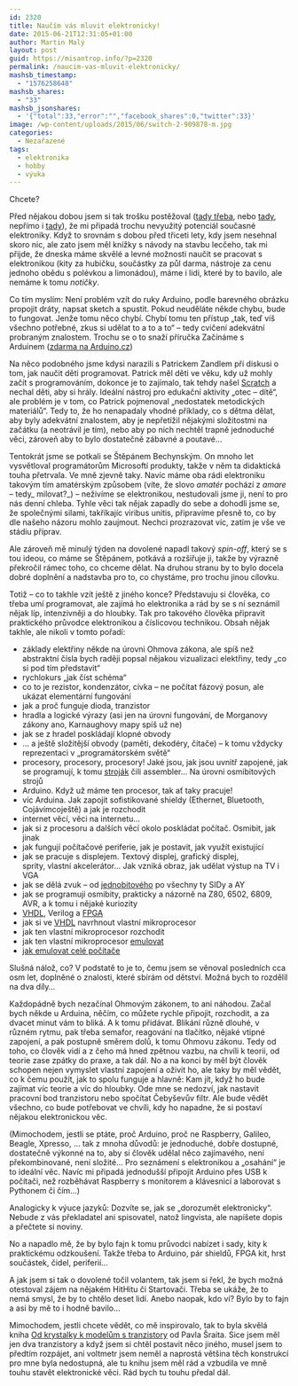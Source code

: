 ```yaml
---
id: 2320
title: Naučím vás mluvit elektronicky!
date: 2015-06-21T12:31:05+01:00
author: Martin Malý
layout: post
guid: https://misantrop.info/?p=2320
permalink: /naucim-vas-mluvit-elektronicky/
mashsb_timestamp:
  - "1576258648"
mashsb_shares:
  - "33"
mashsb_jsonshares:
  - '{"total":33,"error":"","facebook_shares":0,"twitter":33}'
image: /wp-content/uploads/2015/06/switch-2-909878-m.jpg
categories:
  - Nezařazené
tags:
  - elektronika
  - hobby
  - výuka
---
```

Chcete?

<!--more-->

Před nějakou dobou jsem si tak trošku postěžoval ([tady třeba](https://kcc.misantrop.info/2015/05/15/literatura/), nebo [tady](https://kcc.misantrop.info/2015/05/22/didaktika/), nepřímo i [tady](https://kcc.misantrop.info/2015/05/21/jednoduche/)), že mi připadá trochu nevyužitý potenciál současné elektroniky. Když to srovnám s dobou před třiceti lety, kdy jsem nesehnal skoro nic, ale zato jsem měl knížky s návody na stavbu lecčeho, tak mi přijde, že dneska máme skvělé a levné možnosti naučit se pracovat s elektronikou (kity za hubičku, součástky za půl darma, nástroje za cenu jednoho obědu s polévkou a limonádou), máme i lidi, které by to bavilo, ale nemáme k tomu _notičky_.

Co tím myslím: Není problém vzít do ruky Arduino, podle barevného obrázku propojit dráty, napsat sketch a spustit. Pokud neuděláte někde chybu, bude to fungovat. Jenže tomu něco chybí. Chybí tomu ten přístup &#8222;tak, teď víš všechno potřebné, zkus si udělat to a to a to&#8220; &#8211; tedy cvičení adekvátní probraným znalostem. Trochu se o to snaží příručka Začínáme s Arduinem ([zdarma na Arduino.cz](https://arduino.cz/))

Na něco podobného jsme kdysi narazili s Patrickem Zandlem při diskusi o tom, jak naučit děti programovat. Patrick měl děti ve věku, kdy už mohly začít s programováním, dokonce je to zajímalo, tak tehdy našel [Scratch](https://scratch.mit.edu/) a nechal děti, aby si hrály. Ideální nástroj pro edukační aktivity &#8222;otec &#8211; dítě&#8220;, ale problém je v tom, co Patrick pojmenoval &#8222;nedostatek metodických materiálů&#8220;. Tedy to, že ho nenapadaly vhodné příklady, co s dětma dělat, aby byly adekvátní znalostem, aby je nepřetížil nějakými složitostmi na začátku (a neotrávil je tím), nebo aby po nich nechtěl trapně jednoduché věci, zároveň aby to bylo dostatečně zábavné a poutavé&#8230;

Tentokrát jsme se potkali se Štěpánem Bechynským. On mnoho let vysvětloval programátorům Microsoftí produkty, takže v něm ta didaktická touha přetrvala. Ve mně zjevně taky. Navíc máme oba rádi elektroniku takovým tím amatérským způsobem (víte, že slovo _amatér_ pochází z _amare &#8211;_ tedy_ milovat?_) &#8211; neživíme se elektronikou, nestudovali jsme ji, není to pro nás denní chleba. Tyhle věci tak nějak zapadly do sebe a dohodli jsme se, že společnými silami, takříkajíc viribus unitis, připravíme přesně to, co by dle našeho názoru mohlo zaujmout. Nechci prozrazovat víc, zatím je vše ve stádiu příprav.

Ale zároveň mě minulý týden na dovolené napadl takový _spin-off_, který se s tou ideou, co máme se Štěpánem, potkává a rozšiřuje ji, takže by výrazně překročil rámec toho, co chceme dělat. Na druhou stranu by to bylo docela dobré doplnění a nadstavba pro to, co chystáme, pro trochu jinou cílovku.

Totiž &#8211; co to takhle vzít ještě z jiného konce? Představuju si člověka, co třeba umí programovat, ale zajímá ho elektronika a rád by se s ní seznámil nějak líp, intenzivněji a do hloubky. Tak pro takového člověka připravit praktického průvodce elektronikou a číslicovou technikou. Obsah nějak takhle, ale nikoli v tomto pořadí:

  * základy elektřiny někde na úrovni Ohmova zákona, ale spíš než abstraktní čísla bych raději popsal nějakou vizualizaci elektřiny, tedy &#8222;co si pod tím představit&#8220;
  * rychlokurs &#8222;jak číst schéma&#8220;
  * co to je rezistor, kondenzátor, cívka &#8211; ne počítat fázový posun, ale ukázat elementární fungování
  * jak a proč funguje dioda, tranzistor
  * hradla a logické výrazy (asi jen na úrovni fungování, de Morganovy zákony ano, Karnaughovy mapy spíš už ne)
  * jak se z hradel poskládají klopné obvody
  * &#8230; a ještě složitější obvody (paměti, dekodéry, čítače) &#8211; k tomu vždycky reprezentaci v &#8222;programátorském světě&#8220;
  * procesory, procesory, procesory! Jaké jsou, jak jsou uvnitř zapojené, jak se programují, k tomu [stroják](https://strojak.cz) čili assembler&#8230; Na úrovni osmibitových strojů
  * Arduino. Když už máme ten procesor, tak ať taky pracuje!
  * víc Arduina. Jak zapojit sofistikované shieldy (Ethernet, Bluetooth, Cojávímcoještě) a jak je rozchodit
  * internet věcí, věci na internetu&#8230;
  * jak si z procesoru a dalších věcí okolo poskládat počítač. Osmibit, jak jinak
  * jak fungují počítačové periferie, jak je postavit, jak využít existující
  * jak se pracuje s displejem. Textový displej, grafický displej, sprity, vlastní akcelerátor&#8230; Jak vzniká obraz, jak udělat výstup na TV i VGA
  * jak se dělá zvuk &#8211; od [jednobitového](https://retrocip.cz/symfonie-na-jednom-bitu/) po všechny ty SIDy a AY
  * jak se programují osmibity, prakticky a názorně na Z80, 6502, 6809, AVR, a k tomu i nějaké kuriozity
  * [VHDL](https://vhdl.cz), Verilog a [FPGA](https://fpga.cz)
  * jak si ve [VHDL](https://vhdl.cz) navrhnout vlastní mikroprocesor
  * jak ten vlastní mikroprocesor rozchodit
  * jak ten vlastní mikroprocesor [emulovat](https://webscript.cz/emulujeme-osmibit-javascriptem/)
  * [jak emulovat celé počítače](https://webscript.cz/emulujeme-osmibit-javascriptem-dil-druhy/)

Slušná nálož, co? V podstatě to je to, čemu jsem se věnoval posledních cca osm let, doplněné o znalosti, které sbírám od dětství. Možná bych to rozdělil na dva díly&#8230;

Každopádně bych nezačínal Ohmovým zákonem, to ani náhodou. Začal bych někde u Arduina, něčím, co můžete rychle připojit, rozchodit, a za dvacet minut vám to bliká. A k tomu přidávat. Blikání různě dlouhé, v různém rytmu, pak třeba semafor, reagování na tlačítko, nějaké vtipné zapojení, a pak postupně směrem dolů, k tomu Ohmovu zákonu. Tedy od toho, co člověk vidí a z čeho má hned zpětnou vazbu, na chvíli k teorii, od teorie zase zpátky do praxe, a tak dál. No a na konci by měl být člověk schopen nejen vymyslet vlastní zapojení a oživit ho, ale taky by měl vědět, co k čemu použít, jak to spolu funguje a hlavně: Kam jít, když ho bude zajímat víc teorie a víc do hloubky. Ode mne se nedozví, jak nastavit pracovní bod tranzistoru nebo spočítat Čebyševův filtr. Ale bude vědět všechno, co bude potřebovat ve chvíli, kdy ho napadne, že si postaví nějakou elektronickou věc.

(Mimochodem, jestli se ptáte, proč Arduino, proč ne Raspberry, Galileo, Beagle, Xpresso, &#8230; tak z mnoha důvodů: je jednoduché, dobře dostupné, dostatečně výkonné na to, aby si člověk udělal něco zajímavého, není překombinované, není složité&#8230; Pro seznámení s elektronikou a &#8222;osahání&#8220; je to ideální věc. Navíc mi připadá jednodušší připojit Arduino přes USB k počítači, než rozběhávat Raspberry s monitorem a klávesnicí a laborovat s Pythonem či čím&#8230;)

Analogicky k výuce jazyků: Dozvíte se, jak se &#8222;dorozumět elektronicky&#8220;. Nebude z vás překladatel ani spisovatel, natož lingvista, ale napíšete dopis a přečtete si noviny.

No a napadlo mě, že by bylo fajn k tomu průvodci nabízet i sady, kity k praktickému odzkoušení. Takže třeba to Arduino, pár shieldů, FPGA kit, hrst součástek, čidel, periferií&#8230;

A jak jsem si tak o dovolené točil volantem, tak jsem si řekl, že bych možná otestoval zájem na nějakém HitHitu či Startovači. Třeba se ukáže, že to nemá smysl, že by to chtělo deset lidí. Anebo naopak, kdo ví? Bylo by to fajn a asi by mě to i hodně bavilo&#8230;

Mimochodem, jestli chcete vědět, co mě inspirovalo, tak to byla skvělá kniha [Od krystalky k modelům s tranzistory](https://www.facebook.com/pages/Pavel-%C5%A0rait-Od-krystalky-k-model%C5%AFm-s-tranzistory/281815758886) od Pavla Šraita. Sice jsem měl jen dva tranzistory a když jsem si chtěl postavit něco jiného, musel jsem to předtím rozpájet, ani voltmetr jsem neměl a naprostá většina těch konstrukcí pro mne byla nedostupná, ale tu knihu jsem měl rád a vzbudila ve mně touhu stavět elektronické věci. Rád bych tu touhu předal dál.